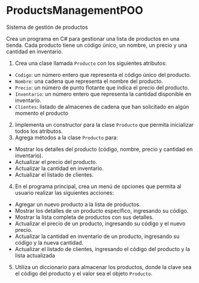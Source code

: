 # ProductsManagementPOO

Sistema de gestión de productos

Crea un programa en C# para gestionar una lista de productos en una tienda. Cada producto tiene
un código único, un nombre, un precio y una cantidad en inventario.
1. Crea una clase llamada `Producto` con los siguientes atributos:
- `Codigo`: un número entero que representa el código único del producto.
- `Nombre`: una cadena que representa el nombre del producto.
- `Precio`: un número de punto flotante que indica el precio del producto.
- `Inventario`: un número entero que representa la cantidad disponible en inventario.
- `Clientes`: listado de almacenes de cadena que han solicitado en algún momento el producto
2. Implementa un constructor para la clase `Producto` que permita inicializar todos los atributos.
3. Agrega métodos a la clase `Producto` para:
- Mostrar los detalles del producto (código, nombre, precio y cantidad en inventario).
- Actualizar el precio del producto.
- Actualizar la cantidad en inventario.
- Actualizar el listado de clientes.
4. En el programa principal, crea un menú de opciones que permita al usuario realizar las
siguientes acciones:
- Agregar un nuevo producto a la lista de productos.
- Mostrar los detalles de un producto específico, ingresando su código.
- Mostrar la lista completa de productos con sus detalles.
- Actualizar el precio de un producto, ingresando su código y el nuevo precio.
- Actualizar la cantidad en inventario de un producto, ingresando su código y la nueva cantidad.
- Actualizar el listado de clientes, ingresando el código del producto y la lista actualizada
5. Utiliza un diccionario para almacenar los productos, donde la clave sea el código del producto
y el valor sea el objeto `Producto`.
